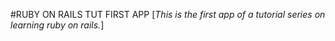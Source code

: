 #RUBY ON RAILS TUT FIRST APP
[*This is the first app of a tutorial series on learning ruby on rails.*] 